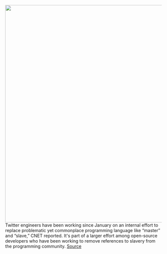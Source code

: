<img src='https://cdn.vox-cdn.com/thumbor/kQ8CPqSf4mko0rov9hx7mQMluF4=/0x0:2040x1360/1200x800/filters:focal(857x517:1183x843)/cdn.vox-cdn.com/uploads/chorus_image/image/67010760/acastro_180827_1777_0001.0.jpg' width='700px' /><br/>
Twitter engineers have been working since January on an internal effort to replace problematic yet commonplace programming language like “master” and “slave,” CNET reported. It's part of a larger effort among open-source developers who have been working to remove references to slavery from the programming community.
<a href='https://www.theverge.com/2020/7/2/21311330/twitter-engineers-master-slave-github-programming-racism'> Source <a/>